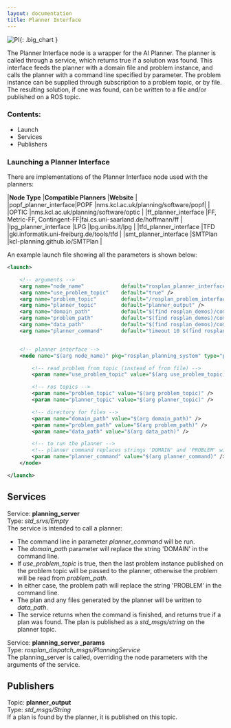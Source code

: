 ```yaml
---
layout: documentation
title: Planner Interface
---
```


![PI](../images/rosplan_planner_interface.png){: .big_chart }

The Planner Interface node is a wrapper for the AI Planner. The planner is called through a service, which returns true if a solution was found. This interface feeds the planner with a domain file and problem instance, and calls the planner with a command line specified by parameter. The problem instance can be supplied through subscription to a problem topic, or by file. The resulting solution, if one was found, can be written to a file and/or published on a ROS topic.

### Contents:

- Launch
- Services
- Publishers

### Launching a Planner Interface

There are implementations of the Planner Interface node used with the planners:

|**Node Type**         |**Compatible Planners**   |**Website**                              |
|popf_planner_interface|POPF                  |nms.kcl.ac.uk/planning/software/popf|
|                      |OPTIC                            |nms.kcl.ac.uk/planning/software/optic    |
|ff_planner_interface  |FF, Metric-FF, Contingent-FF|fai.cs.uni-saarland.de/hoffmann/ff       |
|lpg_planner_interface |LPG                       |lpg.unibs.it/lpg                         |
|tfd_planner_interface |TFD                       |gki.informatik.uni-freiburg.de/tools/tfd |
|smt_planner_interface |SMTPlan                   |kcl-planning.github.io/SMTPlan           |

An example launch file showing all the parameters is shown below:

```xml
<launch>

	<!-- arguments -->
	<arg name="node_name"            default="rosplan_planner_interface" />
	<arg name="use_problem_topic"    default="true" />
	<arg name="problem_topic"        default="/rosplan_problem_interface/problem_instance" />
	<arg name="planner_topic"        default="planner_output" />
	<arg name="domain_path"          default="$(find rosplan_demos)/common/domain_turtlebot_demo.pddl" />
	<arg name="problem_path"         default="$(find rosplan_demos)/common/problem.pddl" />
	<arg name="data_path"            default="$(find rosplan_demos)/common/" />
	<arg name="planner_command"      default="timeout 10 $(find rosplan_planning_system)/common/bin/popf DOMAIN PROBLEM" />


	<!-- planner interface -->
	<node name="$(arg node_name)" pkg="rosplan_planning_system" type="popf_planner_interface" respawn="false" output="screen">

		<!-- read problem from topic (instead of from file) -->
		<param name="use_problem_topic" value="$(arg use_problem_topic)" />

		<!-- ros topics -->
		<param name="problem_topic" value="$(arg problem_topic)" />
		<param name="planner_topic" value="$(arg planner_topic)" />

		<!-- directory for files -->
		<param name="domain_path" value="$(arg domain_path)" />
		<param name="problem_path" value="$(arg problem_path)" />
		<param name="data_path" value="$(arg data_path)" />

		<!-- to run the planner -->
		<!-- planner command replaces strings 'DOMAIN' and 'PROBLEM' with paths -->
		<param name="planner_command" value="$(arg planner_command)" />
	</node>

</launch>
```

## Services

Service: **planning_server**  
Type: *std_srvs/Empty*  
The service is intended to call a planner: 

- The command line in parameter *planner_command* will be run.
- The *domain_path* parameter will replace the string 'DOMAIN' in the command line.
- If *use_problem_topic* is true, then the last problem instance published on the problem topic will be passed to the planner, otherwise the problem will be read from *problem_path*.
- In either case, the problem path will replace the string 'PROBLEM' in the command line.
- The plan and any files generated by the planner will be written to *data_path*.
- The service returns when the command is finished, and returns true if a plan was found. The plan is published as a *std_msgs/string* on the planner topic.

Service: **planning_server_params**  
Type: *rosplan_dispatch_msgs/PlanningService*  
The planning_server is called, overriding the node parameters with the arguments of the service.

## Publishers

Topic: **planner_output**  
Type: *std_msgs/String*  
If a plan is found by the planner, it is published on this topic.
